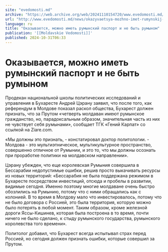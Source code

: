 ```yaml
---
site: "evedomosti.md"
archive: "https://web.archive.org/web/20241110154720/www.evedomosti.md/news/okazyvaetsya-mozhno-imet-rumynskij-pasport-i-ne-byt-rumynom"
url: "http://www.evedomosti.md/news/okazyvaetsya-mozhno-imet-rumynskij-pasport-i-ne-byt-rumynom"
language: ru
title: "Оказывается, можно иметь румынский паспорт и не быть румыном"
publication: '[[Moldavskie Vedomosti]]'
published: 2024-10-31T06:33
---
```


# Оказывается, можно иметь румынский паспорт и не быть румыном

Продекан национальной школы политических исследований и управления в Бухаресте Андрей Цэрану заявил, что после того, как референдум в Молдове показал раскол общества, Бухарест должен признать, что за Прутом «четверть молдаван имеют румынское гражданство, но, парадоксальным образом, значительная часть из них не чувствует себя румынами», сообщает ТГК «Гений Карпат» со ссылкой на Ziare.com.

«Мы должны это признать, - констатировал доктор политологии. - Молдова - это мультиэтническое, мультикультурное пространство, совершенно отличное от Румынии, и это то, что мы должны осознать при проработке политики на молдавском направлении».

Цэрану убежден, что еще королевская Румыния совершила в Бессарабии недопустимые ошибки, решив просто выкачивать ресурсы из новых территорий: «Бессарабия не была поддержана режимом в Бухаресте посредством инвестиций, отсюда и пробелы в развитии, видимые сегодня. Именно поэтому многие молдаване очень быстро обозлились на Румынию, потому что с ними обращались как с колонией. В то время в Молдову мало что инвестировалось, потому что не было договора с Россией, это была территория, которую можно было потерять в любой момент. Таким образом, кроме железной дороги Яссы-Кишинев, которая была построена в то время, почти ничего не было сделано, к стыду румынского государства, румынского королевства того времени».

Политолог добавил, что Бухарест всегда испытывал страх перед Россией, но сегодня должен признать ошибки, которые совершил за Прутом.
